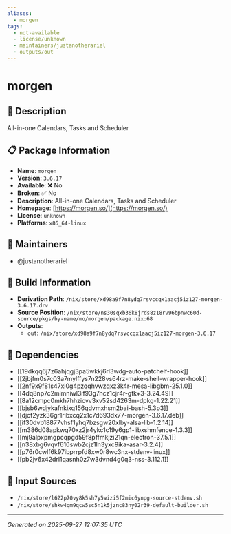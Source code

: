 ```yaml
---
aliases:
  - morgen
tags:
  - not-available
  - license/unknown
  - maintainers/justanotherariel
  - outputs/out
---
```


# morgen

## 📝 Description

All-in-one Calendars, Tasks and Scheduler

## 📋 Package Information

- **Name**: `morgen`
- **Version**: `3.6.17`
- **Available**: ❌ No
- **Broken**: ✅ No
- **Description**: All-in-one Calendars, Tasks and Scheduler
- **Homepage**: [https://morgen.so/](https://morgen.so/)
- **License**: `unknown`
- **Platforms**: `x86_64-linux`
## 👥 Maintainers

- @justanotherariel


## 🔧 Build Information

- **Derivation Path**: `/nix/store/xd98a9f7n8ydq7rsvccqx1aacj5iz127-morgen-3.6.17.drv`
- **Source Position**: `/nix/store/ns30sqxb36k8jrds8z18rv96bpnwc60d-source/pkgs/by-name/mo/morgen/package.nix:68`
- **Outputs**:
  - `out`:  `/nix/store/xd98a9f7n8ydq7rsvccqx1aacj5iz127-morgen-3.6.17`

## 🔗 Dependencies

- [[19dkqq6j7z6ahjqgj3pa5wkkj6rl3wdg-auto-patchelf-hook]]
- [[2jbjfm0s7c03a7mylffys7n228vs64rz-make-shell-wrapper-hook]]
- [[2nf9x9f81s47xi0g4pzqqhvwzqxz3k4r-mesa-libgbm-25.1.0]]
- [[4dq8np7c2mimniwl3if93g7ncz1cjr4r-gtk+3-3.24.49]]
- [[8a12cmpc0mkh7hhzicvv3xv52sd4263m-dpkg-1.22.21]]
- [[bjsb6wdjykafnkixq156qdvmxhsm2bai-bash-5.3p3]]
- [[djcf2yzk36gr1ribxcq2x1c7d693dx77-morgen-3.6.17.deb]]
- [[if30dvb18877vhsf1yhq7bzsgw20xlby-alsa-lib-1.2.14]]
- [[m386d08apkwq70xz2jr4ykc1c19y6gp1-libxshmfence-1.3.3]]
- [[mj9alpxpmgpcqpgd59f8pffmkjzi21qn-electron-37.5.1]]
- [[n38xbg6vqvf610swb2cjz1ln3yxc9ika-asar-3.2.4]]
- [[p76r0cwlf6k97ibprrpfd8xw0r8wc3nx-stdenv-linux]]
- [[pb2jv6x42drl1qasnh0z7w3dvnd4g0q3-nss-3.112.1]]

## 📁 Input Sources

- `/nix/store/l622p70vy8k5sh7y5wizi5f2mic6ynpg-source-stdenv.sh`
- `/nix/store/shkw4qm9qcw5sc5n1k5jznc83ny02r39-default-builder.sh`

---
*Generated on 2025-09-27 12:07:35 UTC*
